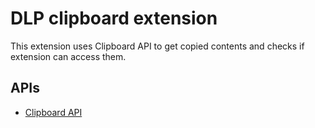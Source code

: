 # DLP clipboard extension
This extension uses Clipboard API to get copied contents and checks if extension can access them.

## APIs
* [Clipboard API](https://developer.chrome.com/docs/extensions/reference/clipboard/)